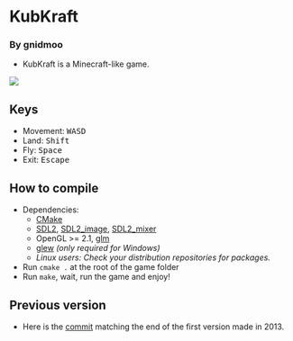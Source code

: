 # KubKraft

### By gnidmoo

- KubKraft is a Minecraft-like game.

![](http://sdz-upload.s3.amazonaws.com/prod/upload/screenshot-20150103233518.png)

## Keys

- Movement: <kbd>W</kbd><kbd>A</kbd><kbd>S</kbd><kbd>D</kbd>
- Land: <kbd>Shift</kbd>
- Fly: <kbd>Space</kbd>
- Exit: <kbd>Escape</kbd>

## How to compile

- Dependencies:
    - [CMake](http://www.cmake.org/download/)
    - [SDL2](https://www.libsdl.org/download-2.0.php), [SDL2_image](https://www.libsdl.org/projects/SDL_image/), [SDL2_mixer](https://www.libsdl.org/projects/SDL_mixer/)
    - OpenGL >= 2.1, [glm](http://sourceforge.net/projects/ogl-math/files/latest/download?source=files)
    - [glew](http://sourceforge.net/projects/glew/files/latest/download) *(only required for Windows)*
    - _Linux users: Check your distribution repositories for packages._
- Run `cmake .` at the root of the game folder
- Run `make`, wait, run the game and enjoy!

## Previous version

- Here is the [commit](https://github.com/Quent42340/KubKraft/tree/8eba845421efff6ce941f8550ff79e6364970fd5) matching the end of the first version made in 2013.

